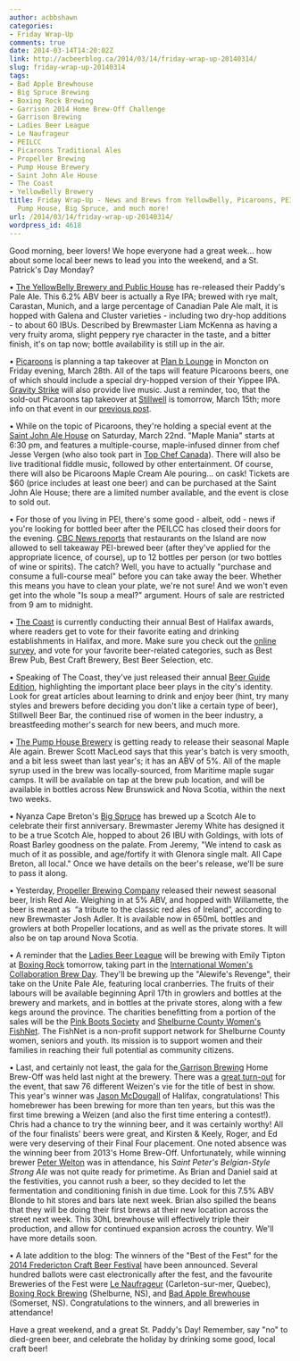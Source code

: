 ```yaml
---
author: acbbshawn
categories:
- Friday Wrap-Up
comments: true
date: 2014-03-14T14:20:02Z
link: http://acbeerblog.ca/2014/03/14/friday-wrap-up-20140314/
slug: friday-wrap-up-20140314
tags:
- Bad Apple Brewhouse
- Big Spruce Brewing
- Boxing Rock Brewing
- Garrison 2014 Home Brew-Off Challenge
- Garrison Brewing
- Ladies Beer League
- Le Naufrageur
- PEILCC
- Picaroons Traditional Ales
- Propeller Brewing
- Pump House Brewery
- Saint John Ale House
- The Coast
- YellowBelly Brewery
title: Friday Wrap-Up - News and Brews from YellowBelly, Picaroons, PEILCC, The Coast,
  Pump House, Big Spruce, and much more!
url: /2014/03/14/friday-wrap-up-20140314/
wordpress_id: 4618
---
```


Good morning, beer lovers! We hope everyone had a great week... how about some local beer news to lead you into the weekend, and a St. Patrick's Day Monday?

• [The YellowBelly Brewery and Public House](http://www.yellowbellybrewery.com/) has re-released their Paddy's Pale Ale. This 6.2% ABV beer is actually a Rye IPA; brewed with rye malt, Carastan, Munich, and a large percentage of Canadian Pale Ale malt, it is hopped with Galena and Cluster varieties - including two dry-hop additions - to about 60 IBUs. Described by Brewmaster Liam McKenna as having a very fruity aroma, slight peppery rye character in the taste, and a bitter finish, it's on tap now; bottle availability is still up in the air.

• [Picaroons](https://www.facebook.com/picaroons) is planning a tap takeover at [Plan b Lounge](https://www.facebook.com/PlanbLounge) in Moncton on Friday evening, March 28th. All of the taps will feature Picaroons beers, one of which should include a special dry-hopped version of their Yippee IPA. [Gravity Strike](https://www.facebook.com/gravitystrikemusic) will also provide live music. Just a reminder, too, that the sold-out Picaroons tap takeover at [Stillwell](http://www.barstillwell.com/) is tomorrow, March 15th; more info on that event in our [previous post](http://atlanticcanadabeerblog.wordpress.com/2014/02/21/friday-wrap-up-20140221/).

• While on the topic of Picaroons, they're holding a special event at the [Saint John Ale House](http://www.saintjohnalehouse.com/) on Saturday, March 22nd. "Maple Mania" starts at 6:30 pm, and features a multiple-course, maple-infused dinner from chef Jesse Vergen (who also took part in [Top Chef Canada](http://www.foodnetwork.ca/topchefcanada/season4/bios/jesse-vergen/70974/story.html)). There will also be live traditional fiddle music, followed by other entertainment. Of course, there will also be Picaroons Maple Cream Ale pouring... on cask! Tickets are $60 (price includes at least one beer) and can be purchased at the Saint John Ale House; there are a limited number available, and the event is close to sold out.

• For those of you living in PEI, there's some good - albeit, odd - news if you're looking for bottled beer after the PEILCC has closed their doors for the evening. [CBC News reports](http://www.cbc.ca/news/canada/prince-edward-island/beer-wine-can-be-takeout-under-new-rules-1.2569907) that restaurants on the Island are now allowed to sell takeaway PEI-brewed beer (after they've applied for the appropriate licence, of course), up to 12 bottles per person (or two bottles of wine or spirits). The catch? Well, you have to actually "purchase and consume a full-course meal" before you can take away the beer. Whether this means you have to clean your plate, we're not sure! And we won't even get into the whole "Is soup a meal?" argument. Hours of sale are restricted from 9 am to midnight.

• [The Coast](http://www.thecoast.ca/) is currently conducting their annual Best of Halifax awards, where readers get to vote for their favorite eating and drinking establishments in Halifax, and more. Make sure you check out the [online survey](http://thecoast.secondstreetapp.com/BOF-2014-final/), and vote for your favorite beer-related categories, such as Best Brew Pub, Best Craft Brewery, Best Beer Selection, etc.

• Speaking of The Coast, they've just released their annual [Beer Guide Edition](http://www.thecoast.ca/halifax/IssueArchives?issue=4287910), highlighting the important place beer plays in the city's identity. Look for great articles about learning to drink and enjoy beer (hint, try many styles and brewers before deciding you don't like a certain type of beer), Stillwell Beer Bar, the continued rise of women in the beer industry, a breastfeeding mother's search for new beers, and much more.

• [The Pump House Brewery](http://beer.pumphousebrewery.ca/) is getting ready to release their seasonal Maple Ale again. Brewer Scott MacLeod says that this year's batch is very smooth, and a bit less sweet than last year's; it has an ABV of 5%. All of the maple syrup used in the brew was locally-sourced, from Maritime maple sugar camps. It will be available on tap at the brew pub location, and will be available in bottles across New Brunswick and Nova Scotia, within the next two weeks.

• Nyanza Cape Breton's [Big Spruce](http://www.bigspruce.ca/) has brewed up a Scotch Ale to celebrate their first anniversary. Brewmaster Jeremy White has designed it to be a true Scotch Ale, hopped to about 26 IBU with Goldings, with lots of Roast Barley goodness on the palate. From Jeremy, "We intend to cask as much of it as possible, and age/fortify it with Glenora single malt. All Cape Breton, all local." Once we have details on the beer's release, we'll be sure to pass it along.

• Yesterday, [Propeller Brewing Company](http://www.drinkpropeller.ca/) released their newest seasonal beer, Irish Red Ale. Weighing in at 5% ABV, and hopped with Willamette, the beer is meant as  “a tribute to the classic red ales of Ireland”, according to new Brewmaster Josh Adler. It is available now in 650mL bottles and growlers at both Propeller locations, and as well as the private stores. It will also be on tap around Nova Scotia.

• A reminder that the [Ladies Beer League](http://ladiesbeerleague.ca/) will be brewing with Emily Tipton at [Boxing Rock](http://www.boxingrock.ca/) tomorrow, taking part in the [International Women's Collaboration Brew Day](http://pinkbootssociety.org/iwcbd/). They'll be brewing up the "Alewife's Revenge", their take on the Unite Pale Ale, featuring local cranberries. The fruits of their labours will be available beginning April 17th in growlers and bottles at the brewery and markets, and in bottles at the private stores, along with a few kegs around the province. The charities benefitting from a portion of the sales will be the [Pink Boots Society](http://pinkbootssociety.org/) and [Shelburne County Women's FishNet](https://www.facebook.com/ShelburneCountyWomensFishnet). The FishNet is a non-profit support network for Shelburne County women, seniors and youth. Its mission is to support women and their families in reaching their full potential as community citizens.

• Last, and certainly not least, the gala for the[ Garrison Brewing](http://www.garrisonbrewing.com/) Home Brew-Off was held last night at the brewery. There was a [great turn-out](http://acbeerblog.ca/wp-content/uploads/2014/03/brewoff-crowd.jpg) for the event, that saw 76 different Weizen's vie for the title of best in show. This year's winner was [Jason McDougall](http://acbeerblog.ca/wp-content/uploads/2014/03/brewoff-winner.jpg) of Halifax, congratulations! This homebrewer has been brewing for more than ten years, but this was the first time brewing a Weizen (and also the first time entering a contest!). Chris had a chance to try the winning beer, and it was certainly worthy! All of the four finalists' beers were great, and Kirsten & Keely, Roger, and Ed were very deserving of their Final Four placement. One noted absence was the winning beer from 2013's Home Brew-Off. Unfortunately, while winning brewer [Peter Welton](http://acbeerblog.ca/wp-content/uploads/2014/03/brewoff-2013-winner.jpg) was in attendance, his _Saint Peter's Belgian-Style Strong Ale_ was not quite ready for primetime. As Brian and Daniel said at the festivities, you cannot rush a beer, so they decided to let the fermentation and conditioning finish in due time. Look for this 7.5% ABV Blonde to hit stores and bars late next week. Brian also spilled the beans that they will be doing their first brews at their new location across the street next week. This 30hL brewhouse will effectively triple their production, and allow for continued expansion across the country. We'll have more details soon.

• A late addition to the blog: The winners of the "Best of the Fest" for the [2014 Fredericton Craft Beer Festival](https://www.facebook.com/FrederictonCraftBeerFestival) have been announced. Several hundred ballots were cast electronically after the fest, and the favourite Breweries of the Fest were [Le Naufrageur](http://www.lenaufrageur.com/) (Carleton-sur-mer, Quebec), [Boxing Rock Brewing](http://www.boxingrock.ca/) (Shelburne, NS), and [Bad Apple Brewhouse](https://www.facebook.com/badapplebrewhouse) (Somerset, NS). Congratulations to the winners, and all breweries in attendance!


Have a great weekend, and a great St. Paddy's Day! Remember, say "no" to died-green beer, and celebrate the holiday by drinking some good, local craft beer!
